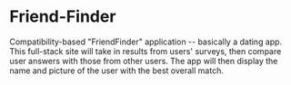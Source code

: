 # Friend-Finder
Compatibility-based "FriendFinder" application -- basically a dating app. This full-stack site will take in results from users' surveys, then compare user answers with those from other users. The app will then display the name and picture of the user with the best overall match.

